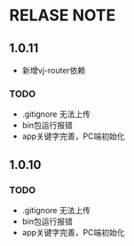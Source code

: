 # RELASE NOTE


## 1.0.11
  -  新增vj-router依赖
  
  ### TODO
  -  .gitignore 无法上传
  -  bin包运行报错
  -  app关键字完善，PC端初始化

## 1.0.10
  
  ### TODO
  -  .gitignore 无法上传
  -  bin包运行报错
  -  app关键字完善，PC端初始化